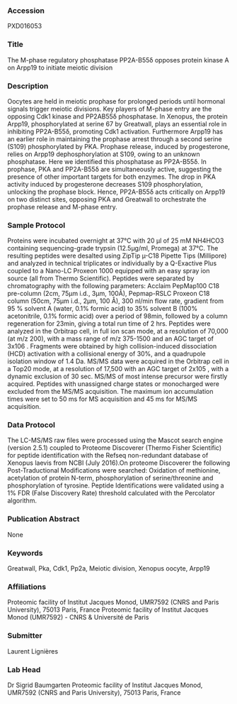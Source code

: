 ### Accession
PXD016053

### Title
The M-phase regulatory phosphatase PP2A-B55δ opposes protein kinase A on Arpp19 to initiate meiotic division

### Description
Oocytes are held in meiotic prophase for prolonged periods until hormonal signals trigger meiotic divisions. Key players of M-phase entry are the opposing Cdk1 kinase and PP2AB55δ phosphatase. In Xenopus, the protein Arpp19, phosphorylated at serine 67 by Greatwall, plays an essential role in inhibiting PP2A-B55δ, promoting Cdk1 activation. Furthermore Arpp19 has an earlier role in maintaining the prophase arrest through a second serine (S109) phosphorylated by PKA. Prophase release, induced by progesterone, relies on Arpp19 dephosphorylation at S109, owing to an unknown phosphatase. Here we identified this phosphatase as PP2A-B55δ. In prophase, PKA and PP2A-B55δ are simultaneously active, suggesting the presence of other important targets for both enzymes. The drop in PKA activity induced by progesterone decreases S109 phosphorylation, unlocking the prophase block. Hence, PP2A-B55δ acts critically on Arpp19 on two distinct sites, opposing PKA and Greatwall to orchestrate the prophase release and M-phase entry.

### Sample Protocol
Proteins were incubated overnight at 37°C with 20 µl of 25 mM NH4HCO3 containing sequencing-grade trypsin (12.5µg/ml, Promega) at 37°C. The resulting peptides were desalted using ZipTip µ-C18 Pipette Tips (Millipore) and analyzed in technical triplicates or individually by a Q-Exactive Plus coupled to a Nano-LC Proxeon 1000 equipped with an easy spray ion source (all from Thermo Scientific). Peptides were separated by chromatography with the following parameters: Acclaim PepMap100 C18 pre-column (2cm, 75µm i.d., 3µm, 100Å), Pepmap-RSLC Proxeon C18 column (50cm, 75µm i.d., 2µm, 100 Å), 300 nl/min flow rate, gradient from 95 % solvent A (water, 0.1% formic acid) to 35% solvent B (100% acetonitrile, 0.1% formic acid) over a period of 98min, followed by a column regeneration for 23min, giving a total run time of 2 hrs. Peptides were analyzed in the Orbitrap cell, in full ion scan mode, at a resolution of 70,000 (at m/z 200), with a mass range of m/z 375-1500 and an AGC target of 3x106 . Fragments were obtained by high collision-induced dissociation (HCD) activation with a collisional energy of 30%, and a quadrupole isolation window of 1.4 Da. MS/MS data were acquired in the Orbitrap cell in a Top20 mode, at a resolution of 17,500 with an AGC target of 2x105 , with a dynamic exclusion of 30 sec. MS/MS of most intense precursor were firstly acquired. Peptides with unassigned charge states or monocharged were excluded from the MS/MS acquisition. The maximum ion accumulation times were set to 50 ms for MS acquisition and 45 ms for MS/MS acquisition.

### Data Protocol
The LC-MS/MS raw files were processed using the Mascot search engine (version 2.5.1) coupled to Proteome Discoverer (Thermo Fisher Scientific) for peptide identification with the Refseq non-redundant database of Xenopus laevis from NCBI (July 2016).On proteome Discoverer the following Post-Traductional Modifications were searched: Oxidation of methionine, acetylation of protein N-term, phosphorylation of serine/threonine and phosphorylation of tyrosine. Peptide Identifications were validated using a 1% FDR (False Discovery Rate) threshold calculated with the Percolator algorithm.

### Publication Abstract
None

### Keywords
Greatwall, Pka, Cdk1, Pp2a, Meiotic division, Xenopus oocyte, Arpp19

### Affiliations
Proteomic facility of Institut Jacques Monod, UMR7592 (CNRS and Paris University), 75013 Paris, France
Proteomic facility of Institut Jacques Monod (UMR7592) - CNRS & Université de Paris 

### Submitter
Laurent Lignières

### Lab Head
Dr Sigrid Baumgarten
Proteomic facility of Institut Jacques Monod, UMR7592 (CNRS and Paris University), 75013 Paris, France


